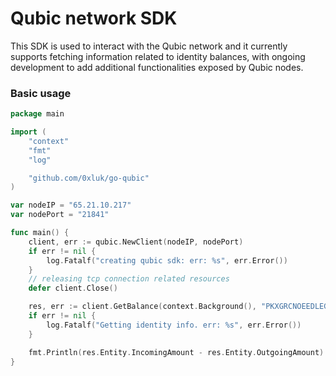 # Qubic network SDK

This SDK is used to interact with the Qubic network and it currently supports fetching information related to identity balances, with ongoing development to add additional functionalities exposed by Qubic nodes.

### Basic usage

```go
package main

import (
	"context"
	"fmt"
	"log"

	"github.com/0xluk/go-qubic"
)

var nodeIP = "65.21.10.217"
var nodePort = "21841"

func main() {
	client, err := qubic.NewClient(nodeIP, nodePort)
	if err != nil {
		log.Fatalf("creating qubic sdk: err: %s", err.Error())
	}
	// releasing tcp connection related resources
	defer client.Close()

	res, err := client.GetBalance(context.Background(), "PKXGRCNOEEDLEGTLAZOSXMEYZIEDLGMSPNTJJJBHIBJISHFFYBBFDVGHRJQF")
	if err != nil {
		log.Fatalf("Getting identity info. err: %s", err.Error())
	}

	fmt.Println(res.Entity.IncomingAmount - res.Entity.OutgoingAmount)
}
```